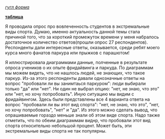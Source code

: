 [*гугл форма*](https://goo.gl/forms/ztfgWcuQkLkk0rf13)

[**таблица**](https://docs.google.com/spreadsheets/d/1wj9S3db9CKxmanC2oV8bYzaQ-6dbqhkCWTnf8PQX2Yw/edit#gid=1500366529&fvid=408524159)

Я проводила опрос про вовлеченность студентов в экстремальные виды спорта. Думаю, именно актуальность данной темы стала причиной того, что за короткий промежуток времени у меня набралось достаточное количество ответов(прошли опрос 27 респондентов). Респонденты дали интересные ответы, оказывается, среди ребят моего курса много фанатов паркура или прыжков с парашютом!

 Я иллюстрировала диаграммами данные, полченные в результате опроса учеников о их опыте фридайвинга и паркуда. По диаграммам мы можем видеть, что не нашлось людей, не знающих, что такое паркур. Из-за этого респонденты давали однозначные ответы на вопрос "пробовали ли вы занимтаься паркуром": люди выбирали только "да" или "нет". Ни один не выбрал опцию: "нет, не знаю, что это" или "нет, но хочу попробовать". Иную ситуацию мы видим с фридайвингом. Здесь были представлены все 4 варианта ответа на вопрос "пробовали ли вы этот вид спорта": "нет, не знаю, что это", "нет, но хочу попробовать", "нет" и "да". Из этого можно сделать вывод, что опрашиваемые гораздо меньше знали об этом виде спорта. Надо также отметить, что по обеим диаграммам виднр, что пробовали этот вид спорта относительно небольшой процент. Может быть, эти экстремальные виды спорта не так популярны.
 
